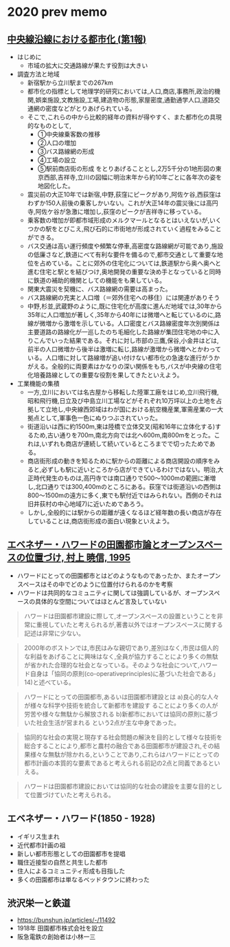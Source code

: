 # 2020 prev memo

## [中央線沿線における都市化 (第1報)](https://www.jstage.jst.go.jp/article/newgeo1952/15/3/15_3_1/_article/-char/ja/)

* はじめに
  * 市域の拡大に交通路線が果たす役割は大きい
* 調査方法と地域
  * 新宿駅から立川駅までの267km
  * 都市化の指標として地理学的研究においては,人口,商店,事務所,政治的機関,娯楽施設,文教施設,工場,建造物の形態,家屋密度,通勤通学人口,道路交通網の密度などがとりあげられている。
  * そこで,これらの中から比較的経年の資料が得やすく、また都市化の具現的なものとして,
      * ①中央線乗客数の推移
      * ②人口の増加
      * ③バス路線網の形成
      * ④工場の設立
      * ⑤駅前商店街の形成
    をとりあげることとし,2万5千分の1地形図の東京西部,吉祥寺,立川の図幅に明治末年から約10年ごとに各年次の姿を地図化した。
  * 震災前の大正10年では新宿,中野,荻窪にピークがあり,阿佐ケ谷,西荻窪はわずか150人前後の乗客しかいない。これが大正14年の震災後には高円寺,阿佐ケ谷が急激に増加し,荻窪のピークが吉祥寺に移っている｡
  * 乗客数の増加が即都市域形成のメルクマールとなるとはいえないが,いくつかの駅をとびこえ,飛び石的に市街地が形成されていく過程をみることができる。
  * バス交通は高い運行頻度や頻繁な停車,高密度な路線網が可能であり,施設の低廉さなど,鉄道にべて有利な要件を備るので,都市交通として重要な地位を占めている。ことに郊外の住宅化については,鉄道駅から奥へ奥へと進む住宅と駅とを結びつけ,奥地開発の重要な決め手となっていると同時に鉄道の補助的機関としての機能をも果している。
  * 関東大震災を契機に、バス路線網の需要は高まった。
  * バス路線網の充実と人口増（＝郊外住宅への移住）には関連がありそう
  * 中野,杉並,武蔵野のように,既に住宅化が高度に進んだ地域では,30年から35年に人口増加が著しく,35年から40年には微増へと転じているのに,路線が微増から激増を示している。人口密度とバス路線密度年次別関係は主要道路の路線化が一巡したのち毛細化した路線が集団住宅地の中に入りこんでいった結果である。それに対し市部の三鷹,保谷,小金井はどは,前半の人口微増から後半は激増に転じ,路線が激増から微増へとかわっている。人口増に対して路線増が追い付けない都市化の急速な進行がうかがえる。全般的に両要素はかなりの深い関係をもち,バスが中央線の住宅化培養路線としての重要な役割を果してきたといえよう。
* 工業機能の集積
  * 一方,立川においては名古屋から移転した陸軍工廠をはじめ,立川飛行機,昭和飛行機,日立及び中島立川工場などがそれぞれ10万坪以上の土地を占拠して立地し,中央線西郊域はわが国における航空機産業,軍需産業の一大拠点として,軍事色一色にぬりつぶされていった。
  * 街道沿いは西に約1500m,東は陸橋で立体交叉(昭和16年に立体化する)するため,古い通りを700m,南北方向では北へ600m,南800mをとった。これは,いずれも商店が連続して続いているところまでで切ったためである。
  * 商店街形成の動きを知るために駅からの距離による商店開設の順序をみると,必ずしも駅に近いところから店ができているわけではない。明治,大正時代発生のものは,高円寺では南口通りで500～1000mの範囲に漸増し,北口通りでは300,400mのところにある。荻窪では街道沿いの西側は800～1500mの遠方に多く,東でも駅付近ではみられない。西側のそれは旧井荻村の中心地域7)に近いためであろう。
  * しかし,全般的には駅からの距離が遠くなるほど経年数の長い商店が存在していることは,商店街形成の面白い現象といえよう。






## [エベネザー・ハワードの田園都市論とオープンスペースの位置づけ, 村上 暁信, 1995](https://www.jstage.jst.go.jp/article/jila1994/58/5/58_5_233/_pdf/-char/ja)
* ハワードにとっての田園都市とはどのようなものであったか、またオープンスペースはその中でどのように位置付けられるのかを考察
* ハワードは共同的なコミュニティに関しては強調しているが、オープンスペースの具体的な空間についてはほとんど言及していない

> ハワードは田園都市建設に際して,オープンスペースの設置ということを非常に重視していたと考えられるが,著書以外ではオープンスペースに関する記述は非常に少ない。

>2000年のボストンでは,市民はみな親切であり,差別はなく,市民は個人的な利益をあげることに興味はなく,全員が協力することにより多くの無駄が省かれた合理的な社会となっている。そのような社会について,ハワード自身は「協同の原則(co-operativeprinciples)に基づいた社会である」14)と述べている。

> ハワードにとっての田園都市,あるいは田園都市建設とは
a)良心的な人々が様々な科学や技術を統合して新都市を建設す
ることにより多くの人が労苦や様々な無駄から解放される
b)新都市においては協同の原則に基づいた社会生活が営まれる
という2点が主な中身であった。

> 協同的な社会の実現と現存する社会問題の解決を目的として様々な技術を総合することにより,都市と農村の融合である田園都市が建設され,その結果様々な無駄が除かれる,ということであり,これらはハワードにとっての都市計画の本質的な要素であると考えられる前記の2点と同義であるといえる。

>ハワードは田園都市建設においては協同的な社会の建設を主要な目的として位置づけていたと考えられる。

## エベネザー・ハワード(1850 - 1928)
* イギリス生まれ
* 近代都市計画の祖
* 新しい都市形態としての田園都市を提唱
* 職住近接型の自然と共生した都市
* 住人によるコミュニティ形成も目指した
* 多くの田園都市は単なるベッドタウンに終わった

## 渋沢栄一と鉄道
* https://bunshun.jp/articles/-/11492
* 1918年 田園都市株式会社を設立
* 阪急電鉄の創始者は小林一三